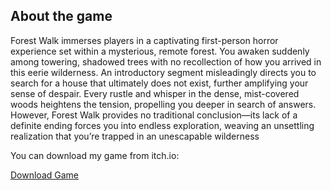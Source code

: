 ## About the game

Forest Walk immerses players in a captivating first-person horror experience set within a mysterious, remote forest. You awaken suddenly among towering, shadowed trees with no recollection of how you arrived in this eerie wilderness. An introductory segment misleadingly directs you to search for a house that ultimately does not exist, further amplifying your sense of despair. Every rustle and whisper in the dense, mist-covered woods heightens the tension, propelling you deeper in search of answers. However, Forest Walk provides no traditional conclusion—its lack of a definite ending forces you into endless exploration, weaving an unsettling realization that you’re trapped in an unescapable wilderness

You can download my game from itch.io:

[Download Game](https://bogdanenghel.itch.io/forestwalk)
